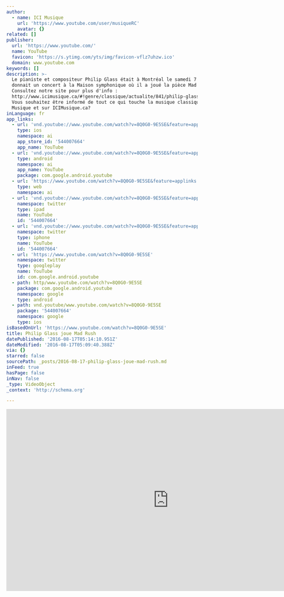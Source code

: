 ```yaml
---
author:
  - name: ICI Musique
    url: 'https://www.youtube.com/user/musiqueRC'
    avatar: {}
related: []
publisher:
  url: 'https://www.youtube.com/'
  name: YouTube
  favicon: 'https://s.ytimg.com/yts/img/favicon-vflz7uhzw.ico'
  domain: www.youtube.com
keywords: []
description: >-
  Le pianiste et compositeur Philip Glass était à Montréal le samedi 7 mars. Il
  donnait un concert à la Maison symphonique où il a joué la pièce Mad Rush.
  Consultez notre site pour plus d'info :
  http://www.icimusique.ca/#!genre/classique/actualite/841/philip-glass-mad-rush
  Vous souhaitez être informé de tout ce qui touche la musique classique sur ICI
  Musique et sur ICIMusique.ca?
inLanguage: fr
app_links:
  - url: 'vnd.youtube://www.youtube.com/watch?v=8Q0G0-9E5SE&feature=applinks'
    type: ios
    namespace: ai
    app_store_id: '544007664'
    app_name: YouTube
  - url: 'vnd.youtube://www.youtube.com/watch?v=8Q0G0-9E5SE&feature=applinks'
    type: android
    namespace: ai
    app_name: YouTube
    package: com.google.android.youtube
  - url: 'https://www.youtube.com/watch?v=8Q0G0-9E5SE&feature=applinks'
    type: web
    namespace: ai
  - url: 'vnd.youtube://www.youtube.com/watch?v=8Q0G0-9E5SE&feature=applinks'
    namespace: twitter
    type: ipad
    name: YouTube
    id: '544007664'
  - url: 'vnd.youtube://www.youtube.com/watch?v=8Q0G0-9E5SE&feature=applinks'
    namespace: twitter
    type: iphone
    name: YouTube
    id: '544007664'
  - url: 'https://www.youtube.com/watch?v=8Q0G0-9E5SE'
    namespace: twitter
    type: googleplay
    name: YouTube
    id: com.google.android.youtube
  - path: http/www.youtube.com/watch?v=8Q0G0-9E5SE
    package: com.google.android.youtube
    namespace: google
    type: android
  - path: vnd.youtube/www.youtube.com/watch?v=8Q0G0-9E5SE
    package: '544007664'
    namespace: google
    type: ios
isBasedOnUrl: 'https://www.youtube.com/watch?v=8Q0G0-9E5SE'
title: Philip Glass joue Mad Rush
datePublished: '2016-08-17T05:14:10.951Z'
dateModified: '2016-08-17T05:09:40.388Z'
via: {}
starred: false
sourcePath: _posts/2016-08-17-philip-glass-joue-mad-rush.md
inFeed: true
hasPage: false
inNav: false
_type: VideoObject
_context: 'http://schema.org'

---
```

<iframe src="https://cdn.embedly.com/widgets/media.html?src=https%3A%2F%2Fwww.youtube.com%2Fembed%2F8Q0G0-9E5SE%3Ffeature%3Doembed&amp;url=http%3A%2F%2Fwww.youtube.com%2Fwatch%3Fv%3D8Q0G0-9E5SE&amp;image=https%3A%2F%2Fi.ytimg.com%2Fvi%2F8Q0G0-9E5SE%2Fhqdefault.jpg&amp;key=b7d04c9b404c499eba89ee7072e1c4f7&amp;type=text%2Fhtml&amp;schema=youtube" width="854" height="480" scrolling="no" frameborder="0" allowfullscreen="" style=""></iframe>
